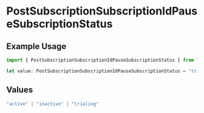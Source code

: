 # PostSubscriptionSubscriptionIdPauseSubscriptionStatus

## Example Usage

```typescript
import { PostSubscriptionSubscriptionIdPauseSubscriptionStatus } from "jani-payments/models/operations";

let value: PostSubscriptionSubscriptionIdPauseSubscriptionStatus = "trialing";
```

## Values

```typescript
"active" | "inactive" | "trialing"
```